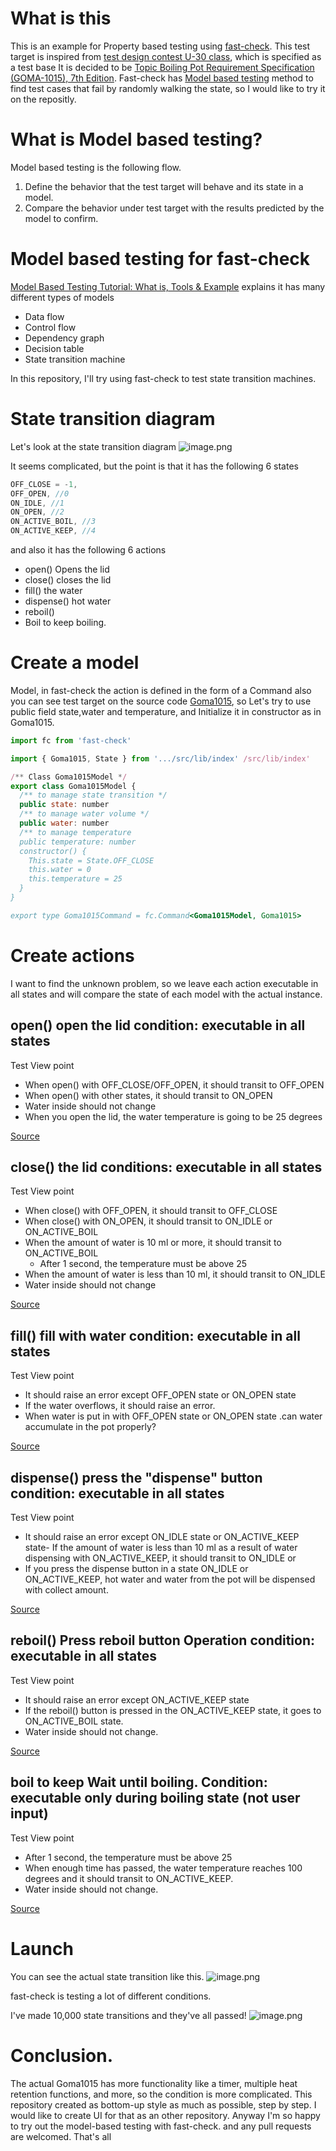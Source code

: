 # What is this

This is an example for Property based testing using [fast-check](https://github.com/dubzzz/fast-check).
This test target is inspired from [test design contest U-30 class](http://aster.or.jp/business/contest/rulebooku30.html), which is specified as a test base
It is decided to be [Topic Boiling Pot Requirement Specification (GOMA-1015), 7th Edition](http://www.sessame.jp/workinggroup/WorkingGroup2/POT_Specification.htm).
Fast-check has [Model based testing](https://www.guru99.com/model-based-testing-tutorial.html) method to find test cases that fail by randomly walking the state, so I would like to try it on the repositly.

# What is Model based testing?

Model based testing is the following flow.

1. Define the behavior that the test target will behave and its state in a model.
2. Compare the behavior under test target with the results predicted by the model to confirm.

# Model based testing for fast-check

[Model Based Testing Tutorial: What is, Tools & Example](https://www.guru99.com/model-based-testing-tutorial.html) explains it has many different types of models

- Data flow
- Control flow
- Dependency graph
- Decision table
- State transition machine

In this repository, I'll try using fast-check to test state transition machines.

# State transition diagram

Let's look at the state transition diagram
![image.png](https://qiita-image-store.s3.ap-northeast-1.amazonaws.com/0/1817/373dba8d-4b24-707e-478e-a3a71ab61716.png)

It seems complicated, but the point is that
it has the following 6 states

```JavaScript
OFF_CLOSE = -1,
OFF_OPEN, //0
ON_IDLE, //1
ON_OPEN, //2
ON_ACTIVE_BOIL, //3
ON_ACTIVE_KEEP, //4
```

and also it has the following 6 actions

- open() Opens the lid
- close() closes the lid
- fill() the water
- dispense() hot water
- reboil()
- Boil to keep boiling.

# Create a model

Model, in fast-check the action is defined in the form of a Command
also you can see test target on the source code [Goma1015](https://raw.githubusercontent.com/freddiefujiwara/goma-1015/master/src/lib/index.ts),
so Let's try to use public field state,water and temperature, and
Initialize it in constructor as in Goma1015.

```JavaScript
import fc from 'fast-check'

import { Goma1015, State } from '.../src/lib/index' /src/lib/index'

/** Class Goma1015Model */
export class Goma1015Model {
  /** to manage state transition */
  public state: number
  /** to manage water volume */
  public water: number
  /** to manage temperature
  public temperature: number
  constructor() {
    This.state = State.OFF_CLOSE
    this.water = 0
    this.temperature = 25
  }
}

export type Goma1015Command = fc.Command<Goma1015Model, Goma1015>
```

# Create actions

I want to find the unknown problem, so we leave each action executable in all states
and will compare the state of each model with the actual instance.

## open() open the lid condition: executable in all states

Test View point

- When open() with OFF_CLOSE/OFF_OPEN, it should transit to OFF_OPEN
- When open() with other states, it should transit to ON_OPEN
- Water inside should not change
- When you open the lid, the water temperature is going to be 25 degrees

[Source](https://raw.githubusercontent.com/freddiefujiwara/goma-1015/feature/model-based/model_based/OpenCommand.ts)

## close() the lid conditions: executable in all states

Test View point

- When close() with OFF_OPEN, it should transit to OFF_CLOSE
- When close() with ON_OPEN, it should transit to ON_IDLE or ON_ACTIVE_BOIL
- When the amount of water is 10 ml or more, it should transit to ON_ACTIVE_BOIL
  - After 1 second, the temperature must be above 25
- When the amount of water is less than 10 ml, it should transit to ON_IDLE
- Water inside should not change

[Source](https://raw.githubusercontent.com/freddiefujiwara/goma-1015/feature/model-based/model_based/CloseCommand.ts)

## fill() fill with water condition: executable in all states

Test View point

- It should raise an error except OFF_OPEN state or ON_OPEN state
- If the water overflows, it should raise an error.
- When water is put in with OFF_OPEN state or ON_OPEN state .can water accumulate in the pot properly?

[Source](https://raw.githubusercontent.com/freddiefujiwara/goma-1015/feature/model-based/model_based/FillCommand.ts)

## dispense() press the "dispense" button condition: executable in all states

Test View point

- It should raise an error except ON_IDLE state or ON_ACTIVE_KEEP state- If the amount of water is less than 10 ml as a result of water dispensing with ON_ACTIVE_KEEP, it should transit to ON_IDLE or
- If you press the dispense button in a state ON_IDLE or ON_ACTIVE_KEEP, hot water and water from the pot will be dispensed with collect amount.

[Source](https://raw.githubusercontent.com/freddiefujiwara/goma-1015/feature/model-based/model_based/DispenseCommand.ts)

## reboil() Press reboil button Operation condition: executable in all states

Test View point

- It should raise an error except ON_ACTIVE_KEEP state
- If the reboil() button is pressed in the ON_ACTIVE_KEEP state, it goes to ON_ACTIVE_BOIL state.
- Water inside should not change.

[Source](https://raw.githubusercontent.com/freddiefujiwara/goma-1015/feature/model-based/model_based/ReboilCommand.ts)

## boil to keep Wait until boiling. Condition: executable only during boiling state (not user input)

Test View point

- After 1 second, the temperature must be above 25
- When enough time has passed, the water temperature reaches 100 degrees and it should transit to ON_ACTIVE_KEEP.
- Water inside should not change.

[Source](https://raw.githubusercontent.com/freddiefujiwara/goma-1015/feature/model-based/model_based/BoilToKeepCommand.ts)

# Launch

You can see the actual state transition like this.
![image.png](https://qiita-image-store.s3.ap-northeast-1.amazonaws.com/0/1817/e14bacd8-11dd-124a-6b9d-dd39876a4345.png)

fast-check is testing a lot of different conditions.

I've made 10,000 state transitions and they've all passed!
![image.png](https://qiita-image-store.s3.ap-northeast-1.amazonaws.com/0/1817/4668dd3f-2f0b-7398-9725-07f381a9d6ff.png)

# Conclusion.

The actual Goma1015 has more functionality like a timer, multiple heat retention functions, and more, so the condition is more complicated.
This repository created as bottom-up style as much as possible, step by step.
I would like to create UI for that as an other repository.
Anyway I'm so happy to try out the model-based testing with fast-check.
and any pull requests are welcomed.
That's all
